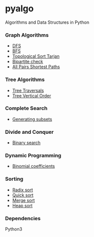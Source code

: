 # pyalgo
Algorithms and Data Structures in Python

### Graph Algorithms

* [DFS](./graphs/DFS.py)
* [BFS](./graphs/BFS.py)
* [Topological Sort Tarjan](./graphs/topological_sort.py)  
* [Bipartite check](./graphs/bipartite_check.py)  
* [All Pairs Shortest Paths](./graphs/apsp_floyd_warshall.py) 

### Tree Algorithms

* [Tree Traversals](./trees/tree_traversal.py)  
* [Tree Vertical Order](./trees/tree_vertical_order.py)  

### Complete Search

* [Generating subsets](./complete_search/subset_gen.py)  

### Divide and Conquer

* [Binary search](./divide_and_conquer/binary_search.py)  

### Dynamic Programming

* [Binomial coefficients](./dynamic_programming/binomial_coeffs.py)  

### Sorting  

* [Radix sort](./sorting/radix_sort.py)  
* [Quick sort](./sorting/quick_sort.py)
* [Merge sort](./sorting/merge_sort.py)
* [Heap sort](./sorting/heap_sort.py)  

### Dependencies

Python3